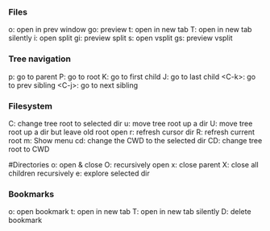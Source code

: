 ### Files
o: open in prev window
go: preview
t: open in new tab
T: open in new tab silently
i: open split
gi: preview split
s: open vsplit
gs: preview vsplit

### Tree navigation
p: go to parent
P: go to root
K: go to first child
J: go to last child
<C-­k>: go to prev sibling
<C-­j>: go to next sibling

### Filesystem
C: change tree root to selected dir
u: move tree root up a dir
U: move tree root up a dir but leave old root open
r: refresh cursor dir
R: refresh current root
m: Show menu
cd: change the CWD to the selected dir
CD: change tree root to CWD

#Directories
o: open & close
O: recurs­ively open
x: close parent
X: close all children recurs­ively
e: explore selected dir

### Bookmarks
o: open bookmark
t: open in new tab
T: open in new tab silently
D: delete bookmark
